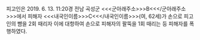 피고인은 2019. 6. 13. 11:20경 전남 곡성군 <<<군아래주소>>>B<<</군아래주소>>>에서 피해자 <<<내국인이름>>>C<<</내국인이름>>>(여, 62세)가 손으로 피고인의 뺨을 2회 때리자 이에 대항하여 손으로 피해자의 팔뚝을 1회 때리는 등 피해자를 폭행하였다.